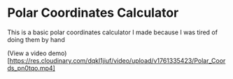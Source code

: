 # Polar Coordinates Calculator

This is a basic polar coordinates calculator I made because I was tired of doing them by hand

(View a video demo)[https://res.cloudinary.com/dqkl1jiuf/video/upload/v1761335423/Polar_Coords_pn0tqo.mp4]
